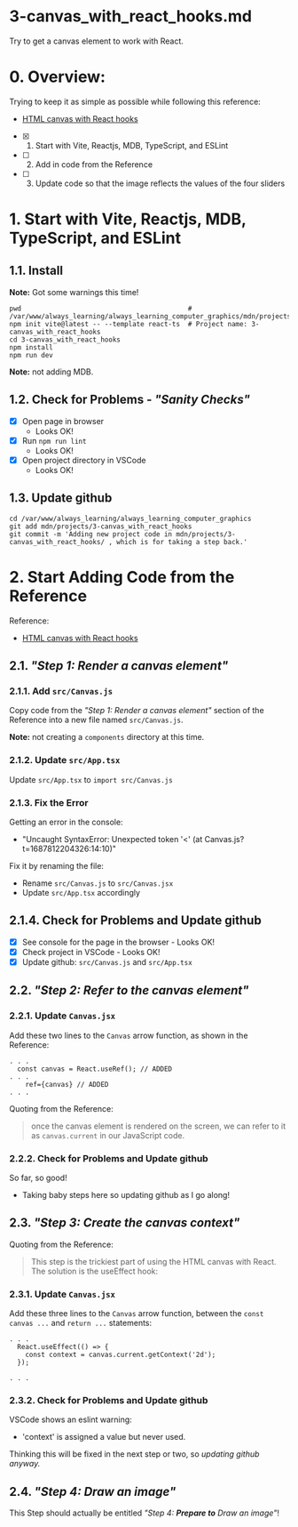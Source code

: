 
# 3-canvas_with_react_hooks.md

Try to get a canvas element to work with React.

# 0. Overview:

Trying to keep it as simple as possible while following this reference:

- [HTML canvas with React hooks](https://dev.to/masakudamatsu/how-to-use-html-canvas-with-react-hooks-2j47)

- [x] 1. Start with Vite, Reactjs, MDB, TypeScript, and ESLint
- [ ] 2. Add in code from the Reference
- [ ] 3. Update code so that the image reflects the values of the four sliders

# 1. Start with Vite, Reactjs, MDB, TypeScript, and ESLint

## 1.1. Install

**Note:** Got some warnings this time!

```
pwd                                          # /var/www/always_learning/always_learning_computer_graphics/mdn/projects
npm init vite@latest -- --template react-ts  # Project name: 3-canvas_with_react_hooks
cd 3-canvas_with_react_hooks
npm install
npm run dev
```

**Note:** not adding MDB.

## 1.2. Check for Problems - *"Sanity Checks"*

- [x] Open page in browser
  - Looks OK!
- [x] Run `npm run lint`
  - Looks OK!
- [x] Open project directory in VSCode
  - Looks OK!

## 1.3. Update github

```
cd /var/www/always_learning/always_learning_computer_graphics
git add mdn/projects/3-canvas_with_react_hooks
git commit -m 'Adding new project code in mdn/projects/3-canvas_with_react_hooks/ , which is for taking a step back.'
```

# 2. Start Adding Code from the Reference

Reference:

- [HTML canvas with React hooks](https://dev.to/masakudamatsu/how-to-use-html-canvas-with-react-hooks-2j47)

## 2.1. *"Step 1: Render a canvas element"*

### 2.1.1. Add `src/Canvas.js`

Copy code from the *"Step 1: Render a canvas element"* section of the Reference into a new file named `src/Canvas.js`.

**Note:** not creating a `components` directory at this time.

### 2.1.2. Update `src/App.tsx`

Update `src/App.tsx` to `import src/Canvas.js`

### 2.1.3. Fix the Error

Getting an error in the console:

- "Uncaught SyntaxError: Unexpected token '<' (at Canvas.js?t=1687812204326:14:10)"

Fix it by renaming the file:

- Rename `src/Canvas.js` to `src/Canvas.jsx`
- Update `src/App.tsx` accordingly

## 2.1.4. Check for Problems and Update github

- [x] See console for the page in the browser - Looks OK!
- [x] Check project in VSCode - Looks OK!
- [x] Update github: `src/Canvas.js` and `src/App.tsx`

## 2.2. *"Step 2: Refer to the canvas element"*

### 2.2.1. Update `Canvas.jsx`

Add these two lines to the `Canvas` arrow function, as shown in the Reference:

```
. . .
  const canvas = React.useRef(); // ADDED
. . .
    ref={canvas} // ADDED
. . .
```

Quoting from the Reference:

> once the canvas element is rendered on the screen, we can refer to it as `canvas.current` in our JavaScript code.

### 2.2.2. Check for Problems and Update github

So far, so good!

- Taking baby steps here so updating github as I go along!

## 2.3. *"Step 3: Create the canvas context"*

Quoting from the Reference:

> This step is the trickiest part of using the HTML canvas with React. The solution is the useEffect hook:

### 2.3.1. Update `Canvas.jsx`

Add these three lines to the `Canvas` arrow function, between the `const canvas ...` and `return ...` statements:

```
. . .
  React.useEffect(() => {
    const context = canvas.current.getContext('2d');
  });

. . .
```

### 2.3.2. Check for Problems and Update github

VSCode shows an eslint warning:

- 'context' is assigned a value but never used.

Thinking this will be fixed in the next step or two, so *updating github anyway.*

## 2.4. *"Step 4: Draw an image"*

This Step should actually be entitled *"Step 4: **Prepare to** Draw an image"*!

